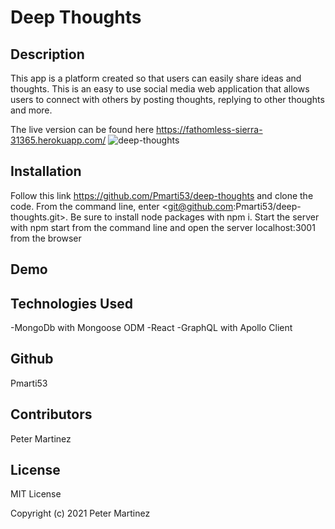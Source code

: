 # Deep Thoughts

## Description
This app is a platform created so that users can easily share ideas and thoughts. This is an easy to use social media web application that allows users to connect with others by posting thoughts, replying to other thoughts and more.

The live version can be found here https://fathomless-sierra-31365.herokuapp.com/
![deep-thoughts](https://user-images.githubusercontent.com/77707292/136698321-e684594f-bbf0-442b-ab9e-6529981e8ec8.png)

## Installation
Follow this link https://github.com/Pmarti53/deep-thoughts and clone the code. From the command line, enter <git@github.com:Pmarti53/deep-thoughts.git>. Be sure to install node packages with npm i. Start the server with npm start from the command line and open the server localhost:3001 from the browser
## Demo




## Technologies Used
  -MongoDb with Mongoose ODM
  -React
  -GraphQL with Apollo Client
  
## Github
Pmarti53

## Contributors
Peter Martinez

## License
MIT License

Copyright (c) 2021 Peter Martinez
